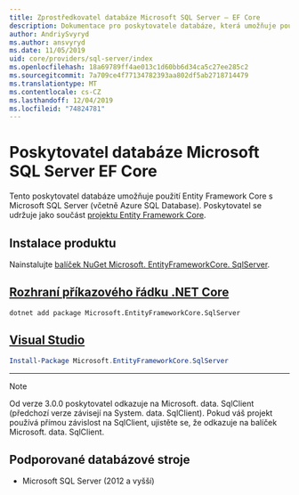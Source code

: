 ```yaml
---
title: Zprostředkovatel databáze Microsoft SQL Server – EF Core
description: Dokumentace pro poskytovatele databáze, která umožňuje použití Entity Framework Core s Microsoft SQL Server
author: AndriySvyryd
ms.author: ansvyryd
ms.date: 11/05/2019
uid: core/providers/sql-server/index
ms.openlocfilehash: 18a69789ff4ae013c1d60bb6d34ca5c27ee285c2
ms.sourcegitcommit: 7a709ce4f77134782393aa802df5ab2718714479
ms.translationtype: MT
ms.contentlocale: cs-CZ
ms.lasthandoff: 12/04/2019
ms.locfileid: "74824781"
---
```

# <a name="microsoft-sql-server-ef-core-database-provider"></a>Poskytovatel databáze Microsoft SQL Server EF Core

Tento poskytovatel databáze umožňuje použití Entity Framework Core s Microsoft SQL Server (včetně Azure SQL Database). Poskytovatel se udržuje jako součást [projektu Entity Framework Core](https://github.com/aspnet/EntityFrameworkCore).

## <a name="install"></a>Instalace produktu

Nainstalujte [balíček NuGet Microsoft. EntityFrameworkCore. SqlServer](https://www.nuget.org/packages/Microsoft.EntityFrameworkCore.SqlServer/).

## <a name="net-core-clitabdotnet-core-cli"></a>[Rozhraní příkazového řádku .NET Core](#tab/dotnet-core-cli)

```dotnetcli
dotnet add package Microsoft.EntityFrameworkCore.SqlServer
```

## <a name="visual-studiotabvs"></a>[Visual Studio](#tab/vs)

``` powershell
Install-Package Microsoft.EntityFrameworkCore.SqlServer
```

***

> [!NOTE]
> Od verze 3.0.0 poskytovatel odkazuje na Microsoft. data. SqlClient (předchozí verze závisejí na System. data. SqlClient). Pokud váš projekt používá přímou závislost na SqlClient, ujistěte se, že odkazuje na balíček Microsoft. data. SqlClient.

## <a name="supported-database-engines"></a>Podporované databázové stroje

* Microsoft SQL Server (2012 a vyšší)
